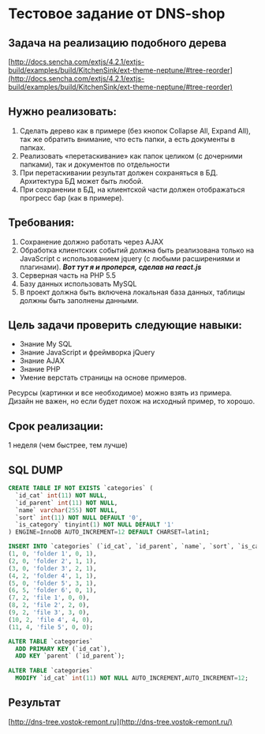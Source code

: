 # Тестовое задание от DNS-shop

## Задача на реализацию подобного дерева 

[http://docs.sencha.com/extjs/4.2.1/extjs-build/examples/build/KitchenSink/ext-theme-neptune/#tree-reorder](http://docs.sencha.com/extjs/4.2.1/extjs-build/examples/build/KitchenSink/ext-theme-neptune/#tree-reorder)

## Нужно реализовать:
1. Сделать дерево как в примере (без кнопок Collapse All, Expand All), так же обратить внимание, что есть папки, а есть документы в папках.
2. Реализовать «перетаскивание» как папок целиком (с дочерними папками), так и документов по отдельности
3. При перетаскивании результат должен сохраняться в БД. Архитектура БД может быть любой.
4. При сохранении в БД, на клиентской части должен отображаться прогресс бар (как в примере).

## Требования:
1. Сохранение должно работать через AJAX
2. Обработка клиентских событий должна быть реализована только на JavaScript с использованием jquery (с любыми расширениями и плагинами).  ***Вот тут я и проперся, сделав на react.js***
3. Серверная часть на PHP 5.5 
4. Базу данных использовать MySQL 
5. В проект должна быть включена локальная база данных, таблицы должны быть заполнены данными.

## Цель задачи проверить следующие навыки:
* Знание My SQL
* Знание JavaScript и фреймворка jQuery
* Знание AJAX
* Знание PHP
* Умение верстать страницы на основе примеров.

Ресурсы (картинки и все необходимое) можно взять из примера. Дизайн не важен, но если будет похож на исходный пример, то хорошо.

## Срок реализации:
1 неделя (чем быстрее, тем лучше)

## SQL DUMP
```sql
CREATE TABLE IF NOT EXISTS `categories` (
  `id_cat` int(11) NOT NULL,
  `id_parent` int(11) NOT NULL,
  `name` varchar(255) NOT NULL,
  `sort` int(11) NOT NULL DEFAULT '0',
  `is_category` tinyint(1) NOT NULL DEFAULT '1'
) ENGINE=InnoDB AUTO_INCREMENT=12 DEFAULT CHARSET=latin1;

INSERT INTO `categories` (`id_cat`, `id_parent`, `name`, `sort`, `is_category`) VALUES
(1, 0, 'folder 1', 0, 1),
(2, 0, 'folder 2', 1, 1),
(3, 0, 'folder 3', 2, 1),
(4, 2, 'folder 4', 1, 1),
(5, 0, 'folder 5', 3, 1),
(6, 5, 'folder 6', 0, 1),
(7, 2, 'file 1', 0, 0),
(8, 2, 'file 2', 2, 0),
(9, 2, 'file 3', 3, 0),
(10, 2, 'file 4', 4, 0),
(11, 4, 'file 5', 0, 0);

ALTER TABLE `categories`
  ADD PRIMARY KEY (`id_cat`),
  ADD KEY `parent` (`id_parent`);
  
ALTER TABLE `categories`
  MODIFY `id_cat` int(11) NOT NULL AUTO_INCREMENT,AUTO_INCREMENT=12;
  ```

## Результат
[http://dns-tree.vostok-remont.ru](http://dns-tree.vostok-remont.ru/)
